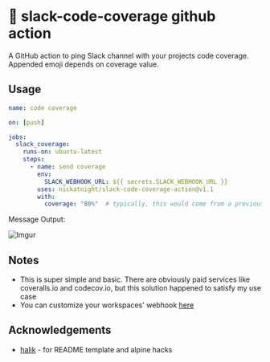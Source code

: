 # :jeans: slack-code-coverage github action

A GitHub action to ping Slack channel with your projects code coverage. Appended emoji depends on coverage value.

## Usage
```yaml
name: code coverage

on: [push]

jobs:
  slack_coverage:
    runs-on: ubuntu-latest
    steps:
      - name: send coverage
        env:
          SLACK_WEBHOOK_URL: ${{ secrets.SLACK_WEBHOOK_URL }}
        uses: nickatnight/slack-code-coverage-action@v1.1
        with:
          coverage: "80%"  # typically, this would come from a previous step as an env var
```

Message Output:

![Imgur](https://i.imgur.com/ZD8qYYT.png)

## Notes
- This is super simple and basic. There are obviously paid services like coveralls.io and codecov.io, but this solution happened to satisfy my use case
- You can customize your workspaces' webhook [here](https://my.slack.com/services/new/incoming-webhook/)

## Acknowledgements
- [halik](https://github.com/ironhalik) - for README template and alpine hacks
